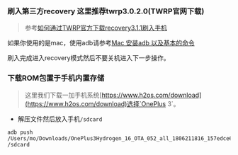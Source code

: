 ### 刷入第三方recovery 这里推荐twrp3.0.2.0(TWRP官网下载)

> 参考[如何通过TWRP官方下载recovery3.1.1刷入手机](https://jingyan.baidu.com/article/925f8cb8df7a11c0dde056d6.html)

如果你使用的是mac，使用adb请参考[Mac 安装adb 以及基本的命令](https://blog.csdn.net/qq_17280559/article/details/75440971?locationNum=6&fps=1)

刷入完成进入recovery模式然后不要关机进入下一步操作。


### 下载ROM包置于手机内置存储
> 这里我们下载一加手机系统[https://www.h2os.com/download](https://www.h2os.com/download)选择`OnePlus 3`。
* 解压文件然后放入手机`/sdcard `
```
adb push /Users/mo/Downloads/OnePlus3Hydrogen_16_OTA_052_all_1806211816_157edce694db4f1a.zip.cpgz /sdcard
```
